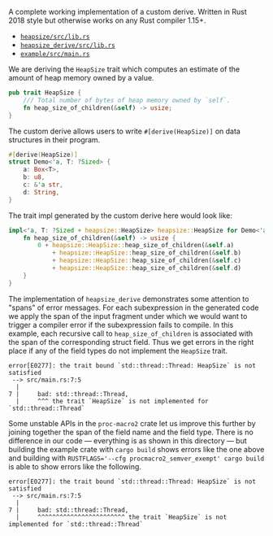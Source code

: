 A complete working implementation of a custom derive. Written in Rust 2018 style
but otherwise works on any Rust compiler 1.15+.

- [`heapsize/src/lib.rs`](heapsize/src/lib.rs)
- [`heapsize_derive/src/lib.rs`](heapsize_derive/src/lib.rs)
- [`example/src/main.rs`](example/src/main.rs)

We are deriving the `HeapSize` trait which computes an estimate of the amount of
heap memory owned by a value.

```rust
pub trait HeapSize {
    /// Total number of bytes of heap memory owned by `self`.
    fn heap_size_of_children(&self) -> usize;
}
```

The custom derive allows users to write `#[derive(HeapSize)]` on data structures
in their program.

```rust
#[derive(HeapSize)]
struct Demo<'a, T: ?Sized> {
    a: Box<T>,
    b: u8,
    c: &'a str,
    d: String,
}
```

The trait impl generated by the custom derive here would look like:

```rust
impl<'a, T: ?Sized + heapsize::HeapSize> heapsize::HeapSize for Demo<'a, T> {
    fn heap_size_of_children(&self) -> usize {
        0 + heapsize::HeapSize::heap_size_of_children(&self.a)
            + heapsize::HeapSize::heap_size_of_children(&self.b)
            + heapsize::HeapSize::heap_size_of_children(&self.c)
            + heapsize::HeapSize::heap_size_of_children(&self.d)
    }
}
```

The implementation of `heapsize_derive` demonstrates some attention to "spans"
of error messages. For each subexpression in the generated code we apply the
span of the input fragment under which we would want to trigger a compiler error
if the subexpression fails to compile. In this example, each recursive call to
`heap_size_of_children` is associated with the span of the corresponding struct
field. Thus we get errors in the right place if any of the field types do not
implement the `HeapSize` trait.

```
error[E0277]: the trait bound `std::thread::Thread: HeapSize` is not satisfied
 --> src/main.rs:7:5
  |
7 |     bad: std::thread::Thread,
  |     ^^^ the trait `HeapSize` is not implemented for `std::thread::Thread`
```

Some unstable APIs in the `proc-macro2` crate let us improve this further by
joining together the span of the field name and the field type. There is no
difference in our code &mdash; everything is as shown in this directory &mdash;
but building the example crate with `cargo build` shows errors like the one
above and building with `RUSTFLAGS='--cfg procmacro2_semver_exempt' cargo build`
is able to show errors like the following.

```
error[E0277]: the trait bound `std::thread::Thread: HeapSize` is not satisfied
 --> src/main.rs:7:5
  |
7 |     bad: std::thread::Thread,
  |     ^^^^^^^^^^^^^^^^^^^^^^^^ the trait `HeapSize` is not implemented for `std::thread::Thread`
```
